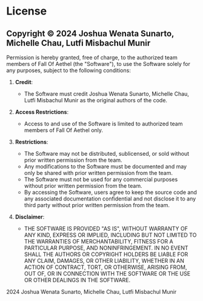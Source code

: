 # License

## Copyright © 2024 Joshua Wenata Sunarto, Michelle Chau, Lutfi Misbachul Munir

Permission is hereby granted, free of charge, to the authorized team members of Fall Of Aethel (the "Software"), to use the Software solely for any purposes, subject to the following conditions:

1. **Credit**:
   - The Software must credit Joshua Wenata Sunarto, Michelle Chau, Lutfi Misbachul Munir as the original authors of the code.

2. **Access Restrictions**:
   - Access to and use of the Software is limited to authorized team members of Fall Of Aethel only.

3. **Restrictions**:
   - The Software may not be distributed, sublicensed, or sold without prior written permission from the team.
   - Any modifications to the Software must be documented and may only be shared with prior written permission from the team.
   - The Software must not be used for any commercial purposes without prior written permission from the team.
   - By accessing the Software, users agree to keep the source code and any associated documentation confidential and not disclose it to any third party without prior written permission from the team.

4. **Disclaimer**:
   - THE SOFTWARE IS PROVIDED "AS IS", WITHOUT WARRANTY OF ANY KIND, EXPRESS OR IMPLIED, INCLUDING BUT NOT LIMITED TO THE WARRANTIES OF MERCHANTABILITY, FITNESS FOR A PARTICULAR PURPOSE, AND NONINFRINGEMENT. IN NO EVENT SHALL THE AUTHORS OR COPYRIGHT HOLDERS BE LIABLE FOR ANY CLAIM, DAMAGES, OR OTHER LIABILITY, WHETHER IN AN ACTION OF CONTRACT, TORT, OR OTHERWISE, ARISING FROM, OUT OF, OR IN CONNECTION WITH THE SOFTWARE OR THE USE OR OTHER DEALINGS IN THE SOFTWARE.

2024 Joshua Wenata Sunarto, Michelle Chau, Lutfi Misbachul Munir
